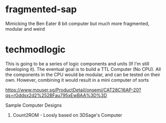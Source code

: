 # fragmented-sap
Mimicking the Ben Eater 8 bit computer but much more fragmented, modular and weird

# techmodlogic

This is going to be a series of logic components and units (If I'm still developing it). 
The eventual goal is to build a TTL Computer (No CPU). All the components in the CPU would be modular, and can be tested on their own.
However, combining it would result in a mini computer of sorts

https://www.mouser.sg/ProductDetail/onsemi/CAT28C16AP-20?qs=rGddsx2d2%252BFau795xEwBAA%3D%3D


Sample Computer Designs
1. Count2ROM - Loosly based on 3DSage's Computer
